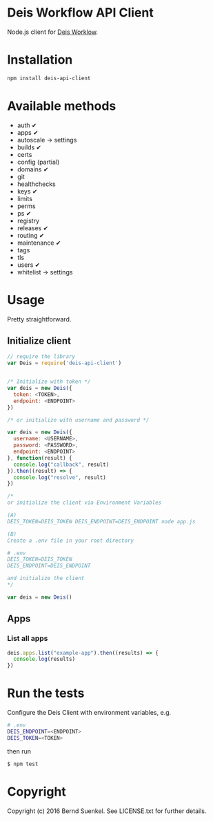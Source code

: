 # Deis Workflow API Client

Node.js client for [Deis Worklow](https://deis.com/docs/workflow/).

# Installation

```bash
npm install deis-api-client
```

# Available methods

* auth ✔
* apps ✔
* autoscale -> settings
* builds ✔
* certs
* config (partial)
* domains ✔
* git
* healthchecks
* keys ✔
* limits
* perms
* ps ✔
* registry
* releases ✔
* routing ✔
* maintenance ✔
* tags
* tls
* users ✔
* whitelist -> settings

# Usage

Pretty straightforward.

## Initialize client

```javascript
// require the library
var Deis = require('deis-api-client')


/* Initialize with token */
var deis = new Deis({
  token: <TOKEN>,
  endpoint: <ENDPOINT>
})

/* or initialize with username and password */

var deis = new Deis({
  username: <USERNAME>,
  password: <PASSWORD>,
  endpoint: <ENDPOINT>
}, function(result) {
  console.log("callback", result)
}).then((result) => {
  console.log("resolve", result)
})

/*
or initialize the client via Environment Variables

(A)
DEIS_TOKEN=DEIS_TOKEN DEIS_ENDPOINT=DEIS_ENDPOINT node app.js

(B)
Create a .env file in your root directory

# .env
DEIS_TOKEN=DEIS_TOKEN
DEIS_ENDPOINT=DEIS_ENDPOINT

and initialize the client
*/

var deis = new Deis()
```

## Apps

### List all apps

```javascript
deis.apps.list("example-app").then((results) => {
  console.log(results)
})
```

# Run the tests

Configure the Deis Client with environment variables, e.g.

```bash
# .env
DEIS_ENDPOINT=<ENDPOINT>
DEIS_TOKEN=<TOKEN>
```

then run

```bash
$ npm test
```

# Copyright

Copyright (c) 2016 Bernd Suenkel. See LICENSE.txt for further details.
